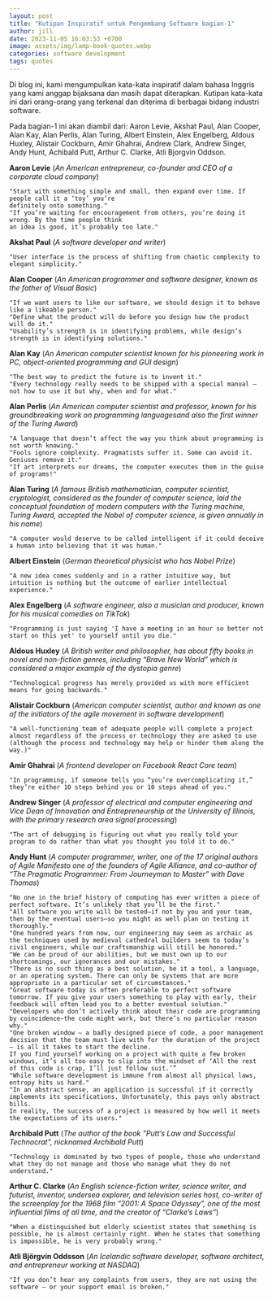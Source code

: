 ```yaml
---
layout: post
title: "Kutipan Inspiratif untuk Pengembang Software bagian-1"
author: jill
date: 2023-11-05 16:03:53 +0700
image: assets/img/lamp-book-quotes.webp
categories: software development
tags: quotes
---
```

Di blog ini, kami mengumpulkan kata-kata inspiratif dalam bahasa Inggris yang kami anggap 
bijaksana dan masih dapat diterapkan. Kutipan kata-kata ini dari orang-orang yang terkenal dan 
diterima di berbagai bidang industri software. 

Pada bagian-1 ini akan diambil dari: Aaron Levie, Akshat Paul, Alan Cooper, Alan Kay, Alan Perlis, 
Alan Turing, Albert Einstein, Alex Engelberg, Aldous Huxley, Alistair Cockburn, Amir Ghahrai, 
Andrew Clark, Andrew Singer, Andy Hunt, Achibald Putt, Arthur C. Clarke, Atli Bjorgvin Oddson.

**Aaron Levie** (*An American entrepreneur, co-founder and CEO of a corporate cloud company*)
```
"Start with something simple and small, then expand over time. If people call it a ‘toy’ you’re 
definitely onto something."
"If you’re waiting for encouragement from others, you’re doing it wrong. By the time people think 
an idea is good, it’s probably too late."

```

**Akshat Paul** (*A software developer and writer*)
```
"User interface is the process of shifting from chaotic complexity to elegant simplicity."
```

**Alan Cooper** (*An American programmer and software designer, known as the father of Visual Basic*)
```
"If we want users to like our software, we should design it to behave like a likeable person."
"Define what the product will do before you design how the product will do it."
"Usability’s strength is in identifying problems, while design’s strength is in identifying solutions."
```

**Alan Kay** (*An American computer scientist known for his pioneering work in PC, object-oriented programming and GUI design*)
```
"The best way to predict the future is to invent it."
"Every technology really needs to be shipped with a special manual – not how to use it but why, when and for what."
```

**Alan Perlis** (*An American computer scientist and professor, known for his groundbreaking work on programming languages ​​and also the first winner of the Turing Award*)
```
"A language that doesn’t affect the way you think about programming is not worth knowing."
"Fools ignore complexity. Pragmatists suffer it. Some can avoid it. Geniuses remove it."
"If art interprets our dreams, the computer executes them in the guise of programs!"

```

**Alan Turing** (*A famous British mathematician, computer scientist, cryptologist, considered as the founder of computer science, laid the conceptual foundation of modern computers with the Turing machine, Turing Award, accepted the Nobel of computer science, is given annually in his name*)
```
"A computer would deserve to be called intelligent if it could deceive a human into believing that it was human."
```

**Albert Einstein** (*German theoretical physicist who has Nobel Prize*)
```
"A new idea comes suddenly and in a rather intuitive way, but intuition is nothing but the outcome of earlier intellectual experience."
```

**Alex Engelberg** (*A software engineer, also a musician and producer, known for his musical comedies on TikTok*)
```
"Programming is just saying 'I have a meeting in an hour so better not start on this yet' to yourself until you die."
```

**Aldous Huxley** (*A British writer and philosopher, has about fifty books in novel and non-fiction genres, including “Brave New World” which is considered a major example of the dystopia genre*)
```
"Technological progress has merely provided us with more efficient means for going backwards."
```

**Alistair Cockburn** (*American computer scientist, author and known as one of the initiators of the agile movement in software development*)
```
"A well-functioning team of adequate people will complete a project almost regardless of the process or technology they are asked to use (although the process and technology may help or hinder them along the way.)"
```

**Amir Ghahrai** (*A frontend developer on Facebook React Core team*)
```
"In programming, if someone tells you “you’re overcomplicating it,” they’re either 10 steps behind you or 10 steps ahead of you."
```

**Andrew Singer** (*A professor of electrical and computer engineering and Vice Dean of Innovation and Entrepreneurship at the University of Illinois, with the primary research area signal processing*)
```
"The art of debugging is figuring out what you really told your program to do rather than what you thought you told it to do."
```

**Andy Hunt** (*A computer programmer, writer, one of the 17 original authors of Agile Manifesto one of the founders of Agile Alliance, and co-author of “The Pragmatic Programmer: From Journeyman to Master” with Dave Thomas*)
```
"No one in the brief history of computing has ever written a piece of perfect software. It’s unlikely that you’ll be the first."
"All software you write will be tested—if not by you and your team, then by the eventual users—so you might as well plan on testing it thoroughly."
"One hundred years from now, our engineering may seem as archaic as the techniques used by medieval cathedral builders seem to today’s civil engineers, while our craftsmanship will still be honored."
"We can be proud of our abilities, but we must own up to our shortcomings, our ignorances and our mistakes."
"There is no such thing as a best solution, be it a tool, a language, or an operating system. There can only be systems that are more appropriate in a particular set of circumstances."
"Great software today is often preferable to perfect software tomorrow. If you give your users something to play with early, their feedback will often lead you to a better eventual solution."
"Developers who don’t actively think about their code are programming by coincidence—the code might work, but there’s no particular reason why."
"One broken window — a badly designed piece of code, a poor management decision that the team must live with for the duration of the project — is all it takes to start the decline. 
If you find yourself working on a project with quite a few broken windows, it’s all too easy to slip into the mindset of ‘All the rest of this code is crap, I’ll just follow suit.’”
"While software development is immune from almost all physical laws, entropy hits us hard."
"In an abstract sense, an application is successful if it correctly implements its specifications. Unfortunately, this pays only abstract bills. 
In reality, the success of a project is measured by how well it meets the expectations of its users."

```

**Archibald Putt** (*The author of the book “Putt’s Law and Successful Technocrat”, nicknamed Archibald Putt*)
```
"Technology is dominated by two types of people, those who understand what they do not manage and those who manage what they do not understand."
```

**Arthur C. Clarke** (*An English science-fiction writer, science writer, and futurist, inventor, undersea explorer, and television series host, co-writer of the screenplay for the 1968 film “2001: A Space Odyssey”, one of the most influential films of all time, and the creator of “Clarke’s Laws”*)
```
"When a distinguished but elderly scientist states that something is possible, he is almost certainly right. When he states that something is impossible, he is very probably wrong."
```

**Atli Björgvin Oddsson** (*An Icelandic software developer, software architect, and entrepreneur working at NASDAQ*)
```
"If you don’t hear any complaints from users, they are not using the software – or your support email is broken."
```
